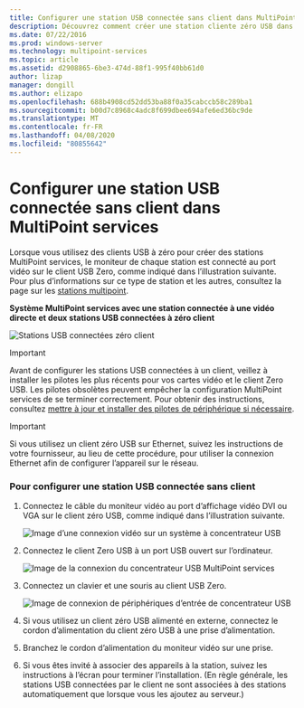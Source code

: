 ```yaml
---
title: Configurer une station USB connectée sans client dans MultiPoint services
description: Découvrez comment créer une station cliente zéro USB dans MultiPoint services
ms.date: 07/22/2016
ms.prod: windows-server
ms.technology: multipoint-services
ms.topic: article
ms.assetid: d2908865-6be3-474d-88f1-995f40bb61d0
author: lizap
manager: dongill
ms.author: elizapo
ms.openlocfilehash: 688b4908cd52dd53ba88f0a35cabccb58c289ba1
ms.sourcegitcommit: b00d7c8968c4adc8f699dbee694afe6ed36bc9de
ms.translationtype: MT
ms.contentlocale: fr-FR
ms.lasthandoff: 04/08/2020
ms.locfileid: "80855642"
---
```

# <a name="set-up-a-usb-zero-client-connected-station-in-multipoint-services"></a>Configurer une station USB connectée sans client dans MultiPoint services
Lorsque vous utilisez des clients USB à zéro pour créer des stations MultiPoint services, le moniteur de chaque station est connecté au port vidéo sur le client USB Zero, comme indiqué dans l’illustration suivante. Pour plus d’informations sur ce type de station et les autres, consultez la page sur les [stations multipoint](MultiPoint-services-Stations.md).
  
**Système MultiPoint services avec une station connectée à une vidéo directe et deux stations USB connectées à zéro client**  
  
![Stations USB connectées zéro client](./media/WMS11_diagram7.gif)  
  
> [!IMPORTANT]  
> Avant de configurer les stations USB connectées à un client, veillez à installer les pilotes les plus récents pour vos cartes vidéo et le client Zero USB. Les pilotes obsolètes peuvent empêcher la configuration MultiPoint services de se terminer correctement. Pour obtenir des instructions, consultez [mettre à jour et installer des pilotes de périphérique si nécessaire](Update-and-install-device-drivers-if-needed.md).  
  
> [!IMPORTANT]  
> Si vous utilisez un client zéro USB sur Ethernet, suivez les instructions de votre fournisseur, au lieu de cette procédure, pour utiliser la connexion Ethernet afin de configurer l’appareil sur le réseau.  
  
### <a name="to-set-up-a-usb-zero-client-connected-station"></a>Pour configurer une station USB connectée sans client  
  
1.  Connectez le câble du moniteur vidéo au port d’affichage vidéo DVI ou VGA sur le client zéro USB, comme indiqué dans l’illustration suivante.  
  
    ![Image d’une connexion vidéo sur un système à concentrateur USB](./media/WMSVideoConnection.gif)  
  
2.  Connectez le client Zero USB à un port USB ouvert sur l’ordinateur.  
  
    ![Image de la connexion du concentrateur USB MultiPoint services](./media/WMSUSBHubConnection.gif)  
  
3.  Connectez un clavier et une souris au client USB Zero.  
  
    ![Image de connexion de périphériques d’entrée de concentrateur USB](./media/WMSUSBDeviceConnection.gif)  
  
4.  Si vous utilisez un client zéro USB alimenté en externe, connectez le cordon d’alimentation du client zéro USB à une prise d’alimentation.  
  
5.  Branchez le cordon d’alimentation du moniteur vidéo sur une prise.  
  
6.  Si vous êtes invité à associer des appareils à la station, suivez les instructions à l’écran pour terminer l’installation. (En règle générale, les stations USB connectées par le client ne sont associées à des stations automatiquement que lorsque vous les ajoutez au serveur.)